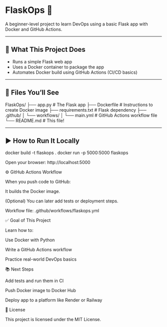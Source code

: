 # FlaskOps 🚀

A beginner-level project to learn DevOps using a basic Flask app with Docker and GitHub Actions.

---

## 🔧 What This Project Does

- Runs a simple Flask web app
- Uses a Docker container to package the app
- Automates Docker build using GitHub Actions (CI/CD basics)

---

## 📁 Files You’ll See

FlaskOps/
├── app.py # The Flask app
├── Dockerfile # Instructions to create Docker image
├── requirements.txt # Flask dependency
├── .github/
│ └── workflows/
│ └── main.yml # GitHub Actions workflow file
└── README.md # This file!


---

## ▶️ How to Run It Locally

docker build -t flaskops .
docker run -p 5000:5000 flaskops

Open your browser: http://localhost:5000

⚙️ GitHub Actions Workflow

When you push code to GitHub:

  It builds the Docker image.

  (Optional) You can later add tests or deployment steps.

Workflow file: .github/workflows/flaskops.yml

✅ Goal of This Project

Learn how to:

   Use Docker with Python

  Write a GitHub Actions workflow

   Practice real-world DevOps basics

 📚 Next Steps

  Add tests and run them in CI

  Push Docker image to Docker Hub

  Deploy app to a platform like Render or Railway

📄 License

This project is licensed under the MIT License.
